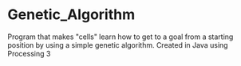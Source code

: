 # Genetic_Algorithm
Program that makes "cells" learn how to get to a goal from a starting position by using a simple genetic algorithm. Created in Java using Processing 3
